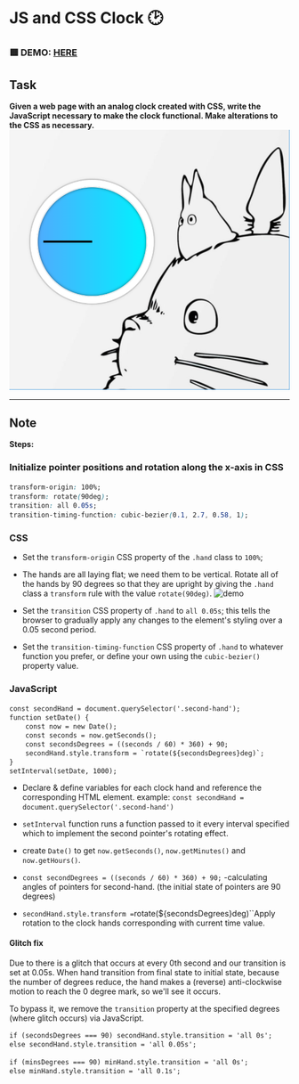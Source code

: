# JS and CSS Clock 🕑

### 🟥 **DEMO:** [HERE](https://mitzelldone.github.io/JavaScript30/The%2030%20Projects/02%20-%20JS%20and%20CSS%20Clock/index.html)

## Task

**Given a web page with an analog clock created with CSS, write the JavaScript necessary to make the clock functional. Make alterations to the CSS as necessary.**
![starting](../02%20-%20JS%20and%20CSS%20Clock/images/img2.PNG)

---

## Note

**Steps:**

### Initialize pointer positions and rotation along the x-axis in CSS

```CSS
transform-origin: 100%;
transform: rotate(90deg);
transition: all 0.05s;
transition-timing-function: cubic-bezier(0.1, 2.7, 0.58, 1);
```

### CSS

- Set the `transform-origin` CSS property of the `.hand` class to `100%`;
- The hands are all laying flat; we need them to be vertical. Rotate all of the
  hands by 90 degrees so that they are upright by giving the `.hand` class a
  `transform` rule with the value `rotate(90deg)`.
  ![demo](../02%20-%20JS%20and%20CSS%20Clock/images/transform.gif)
- Set the `transition` CSS property of `.hand` to `all 0.05s`; this tells the browser to gradually apply any changes to the element's styling over a 0.05 second period.

- Set the `transition-timing-function` CSS property of `.hand` to whatever function
  you prefer, or define your own using the `cubic-bezier()` property value.

### JavaScript

```
const secondHand = document.querySelector('.second-hand');
function setDate() {
    const now = new Date();
    const seconds = now.getSeconds();
    const secondsDegrees = ((seconds / 60) * 360) + 90;
    secondHand.style.transform = `rotate(${secondsDegrees}deg)`;
}
setInterval(setDate, 1000);
```

- Declare & define variables for each clock hand and reference the corresponding HTML element.
  example: `const secondHand = document.querySelector('.second-hand')`
- `setInterval` function runs a function passed to it every interval specified which to implement the second pointer's rotating effect.

- create `Date()` to get `now.getSeconds()`, `now.getMinutes()` and `now.getHours()`.

- `const secondDegrees = ((seconds / 60) * 360) + 90;` -calculating angles of pointers for second-hand.
  (the initial state of pointers are 90 degrees)
- `secondHand.style.transform =`rotate(${secondsDegrees}deg)``Apply rotation to the clock hands corresponding with current time value.

#### Glitch fix

Due to there is a glitch that occurs at every 0th second and our transition is set at 0.05s. When hand transition from final state to initial state, because the number of degrees reduce, the hand makes a (reverse) anti-clockwise motion to reach the 0 degree mark, so we'll see it occurs.

To bypass it, we remove the `transition` property at the specified degrees (where glitch occurs) via JavaScript.

```
if (secondsDegrees === 90) secondHand.style.transition = 'all 0s';
else secondHand.style.transition = 'all 0.05s';

if (minsDegrees === 90) minHand.style.transition = 'all 0s';
else minHand.style.transition = 'all 0.1s';


```
